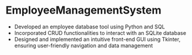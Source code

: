 # EmployeeManagementSystem

- Developed an employee database tool using Python and SQL
- Incorporated CRUD functionalities to interact with an SQLite database
- Designed and implemented an intuitive front-end GUI using Tkinter, ensuring user-friendly navigation and data management
